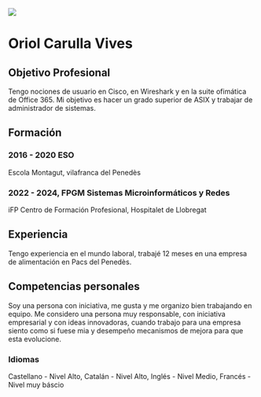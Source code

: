 <img src="[https://github.com/iBrohl/ibrohl.github.io/blob/main/imagen_2022-04-25_221644148.png](https://mail.google.com/mail/u/0/#inbox/KtbxLrjdtQQkDJxvRFVKLKvfzmLdCBBvSq?projector=1&messagePartId=0.1)">

# **Oriol Carulla Vives**
## Objetivo Profesional
Tengo nociones de usuario en Cisco, en Wireshark y en la suite ofimática
de Office 365.
Mi objetivo es hacer un grado superior de ASIX y trabajar de administrador de sistemas.

## Formación
### 2016 - 2020 ESO
Escola Montagut, vilafranca del Penedès

### 2022 - 2024, FPGM Sistemas Microinformáticos y Redes
iFP Centro de Formación Profesional, Hospitalet de Llobregat

## Experiencia
Tengo experiencia en el mundo laboral, trabajé 12 meses en una empresa de alimentación en Pacs del Penedès.

## Competencias personales
Soy una persona con iniciativa, me gusta y me organizo bien trabajando en equipo. 
Me considero una persona muy responsable, con iniciativa empresarial y con ideas innovadoras, cuando trabajo para una empresa siento como si fuese mia y desempeño mecanismos de mejora para que esta evolucione. 


### Idiomas
Castellano - Nivel Alto,
Catalán - Nivel Alto,
Inglés - Nivel Medio,
Francés - Nivel muy báscio

